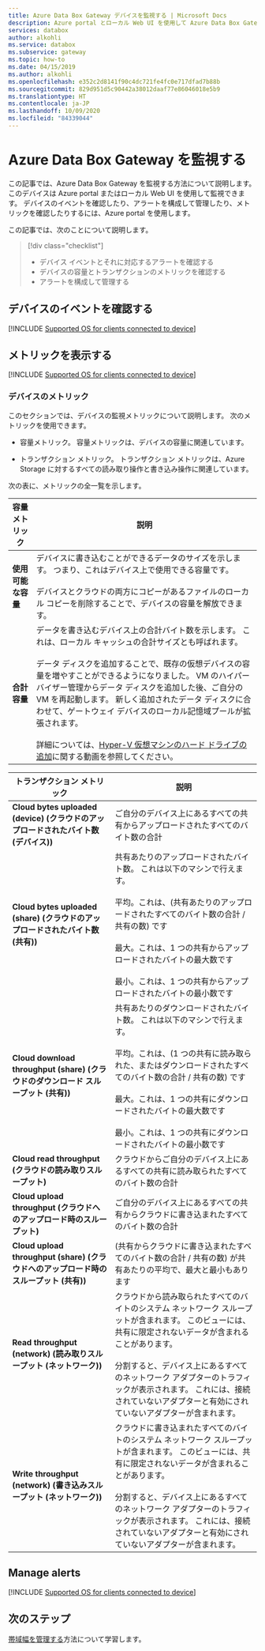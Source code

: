 ```yaml
---
title: Azure Data Box Gateway デバイスを監視する | Microsoft Docs
description: Azure portal とローカル Web UI を使用して Azure Data Box Gateway を監視する方法について説明します。
services: databox
author: alkohli
ms.service: databox
ms.subservice: gateway
ms.topic: how-to
ms.date: 04/15/2019
ms.author: alkohli
ms.openlocfilehash: e352c2d8141f90c4dc721fe4fc0e717dfad7b88b
ms.sourcegitcommit: 829d951d5c90442a38012daaf77e86046018e5b9
ms.translationtype: HT
ms.contentlocale: ja-JP
ms.lasthandoff: 10/09/2020
ms.locfileid: "84339044"
---
```

# <a name="monitor-your-azure-data-box-gateway"></a>Azure Data Box Gateway を監視する

この記事では、Azure Data Box Gateway を監視する方法について説明します。 このデバイスは Azure portal またはローカル Web UI を使用して監視できます。 デバイスのイベントを確認したり、アラートを構成して管理したり、メトリックを確認したりするには、Azure portal を使用します。

この記事では、次のことについて説明します。

> [!div class="checklist"]
>
> * デバイス イベントとそれに対応するアラートを確認する
> * デバイスの容量とトランザクションのメトリックを確認する
> * アラートを構成して管理する

## <a name="view-device-events"></a>デバイスのイベントを確認する

[!INCLUDE [Supported OS for clients connected to device](../../includes/data-box-edge-gateway-view-device-events.md)]

## <a name="view-metrics"></a>メトリックを表示する

[!INCLUDE [Supported OS for clients connected to device](../../includes/data-box-edge-gateway-view-metrics.md)]

### <a name="metrics-on-your-device"></a>デバイスのメトリック

このセクションでは、デバイスの監視メトリックについて説明します。 次のメトリックを使用できます。

* 容量メトリック。 容量メトリックは、デバイスの容量に関連しています。

* トランザクション メトリック。 トランザクション メトリックは、Azure Storage に対するすべての読み取り操作と書き込み操作に関連しています。

次の表に、メトリックの全一覧を示します。

|容量メトリック                     |説明  |
|-------------------------------------|-------------|
|**使用可能な容量**               | デバイスに書き込むことができるデータのサイズを示します。 つまり、これはデバイス上で使用できる容量です。 <br></br>デバイスとクラウドの両方にコピーがあるファイルのローカル コピーを削除することで、デバイスの容量を解放できます。        |
|**合計容量**                   | データを書き込むデバイス上の合計バイト数を示します。 これは、ローカル キャッシュの合計サイズとも呼ばれます。 <br></br> データ ディスクを追加することで、既存の仮想デバイスの容量を増やすことができるようになりました。 VM のハイパーバイザー管理からデータ ディスクを追加した後、ご自分の VM を再起動します。 新しく追加されたデータ ディスクに合わせて、ゲートウェイ デバイスのローカル記憶域プールが拡張されます。 <br></br>詳細については、[Hyper-V 仮想マシンのハード ドライブの追加](https://www.youtube.com/watch?v=EWdqUw9tTe4)に関する動画を参照してください。 |

|トランザクション メトリック              | 説明         |
|-------------------------------------|---------|
|**Cloud bytes uploaded (device) \(クラウドのアップロードされたバイト数 (デバイス)\)**    | ご自分のデバイス上にあるすべての共有からアップロードされたすべてのバイト数の合計        |
|**Cloud bytes uploaded (share) \(クラウドのアップロードされたバイト数 (共有)\)**     | 共有あたりのアップロードされたバイト数。 これは以下のマシンで行えます。 <br></br> 平均。これは、(共有あたりのアップロードされたすべてのバイト数の合計 / 共有の数) です  <br></br>最大。これは、1 つの共有からアップロードされたバイトの最大数です <br></br>最小。これは、1 つの共有からアップロードされたバイトの最小数です      |
|**Cloud download throughput (share) \(クラウドのダウンロード スループット (共有)\)**| 共有あたりのダウンロードされたバイト数。 これは以下のマシンで行えます。 <br></br> 平均。これは、(1 つの共有に読み取られた、またはダウンロードされたすべてのバイト数の合計 / 共有の数) です <br></br> 最大。これは、1 つの共有にダウンロードされたバイトの最大数です<br></br> 最小。これは、1 つの共有にダウンロードされたバイトの最小数です  |
|**Cloud read throughput \(クラウドの読み取りスループット\)**            | クラウドからご自分のデバイス上にあるすべての共有に読み取られたすべてのバイト数の合計     |
|**Cloud upload throughput \(クラウドへのアップロード時のスループット\)**          | ご自分のデバイス上にあるすべての共有からクラウドに書き込まれたすべてのバイト数の合計     |
|**Cloud upload throughput (share) \(クラウドへのアップロード時のスループット (共有)\)**  | (共有からクラウドに書き込まれたすべてのバイト数の合計 / 共有の数) が共有あたりの平均で、最大と最小もあります      |
|**Read throughput (network) \(読み取りスループット (ネットワーク)\)**           | クラウドから読み取られたすべてのバイトのシステム ネットワーク スループットが含まれます。 このビューには、共有に限定されないデータが含まれることがあります。 <br></br>分割すると、デバイス上にあるすべてのネットワーク アダプターのトラフィックが表示されます。 これには、接続されていないアダプターと有効にされていないアダプターが含まれます。      |
|**Write throughput (network) \(書き込みスループット (ネットワーク)\)**       | クラウドに書き込まれたすべてのバイトのシステム ネットワーク スループットが含まれます。 このビューには、共有に限定されないデータが含まれることがあります。 <br></br>分割すると、デバイス上にあるすべてのネットワーク アダプターのトラフィックが表示されます。 これには、接続されていないアダプターと有効にされていないアダプターが含まれます。          |

## <a name="manage-alerts"></a>Manage alerts

[!INCLUDE [Supported OS for clients connected to device](../../includes/data-box-edge-gateway-manage-alerts.md)]

## <a name="next-steps"></a>次のステップ

[帯域幅を管理する](data-box-gateway-manage-bandwidth-schedules.md)方法について学習します。
